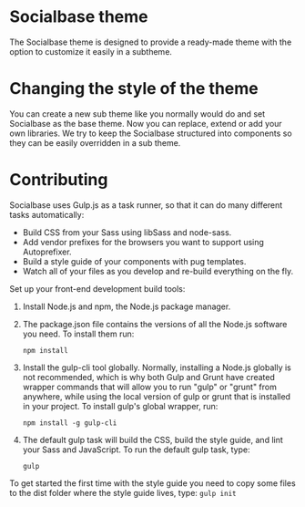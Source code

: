 # Socialbase theme #
The Socialbase theme is designed to provide a ready-made theme with the option to customize it easily in a subtheme.

# Changing the style of the theme  #
You can create a new sub theme like you normally would do and set Socialbase as the base theme. Now you can replace, extend or add your own libraries. We try to keep the Socialbase structured into components so they can be easily overridden in a sub theme.  

# Contributing #

Socialbase uses Gulp.js as a task runner, so that it can do many different tasks automatically:
 - Build CSS from your Sass using libSass and node-sass.
 - Add vendor prefixes for the browsers you want to support using Autoprefixer.
 - Build a style guide of your components with pug templates.
 - Watch all of your files as you develop and re-build everything on the fly.

Set up your front-end development build tools:

1. Install Node.js and npm, the Node.js package manager.

2. The package.json file contains the versions of all the Node.js software you need. To install them run:
    ```
    npm install
    ```

3. Install the gulp-cli tool globally. Normally, installing a Node.js globally
  is not recommended, which is why both Gulp and Grunt have created wrapper
  commands that will allow you to run "gulp" or "grunt" from anywhere, while
  using the local version of gulp or grunt that is installed in your project.
  To install gulp's global wrapper, run:
    ```
    npm install -g gulp-cli
    ```

4. The default gulp task will build the CSS, build the style guide, and lint
  your Sass and JavaScript. To run the default gulp task, type:
    ```
    gulp
    ```
  To get started the first time with the style guide you need to copy some files to the dist folder where the style guide lives, type:
    ```
    gulp init
    ```
